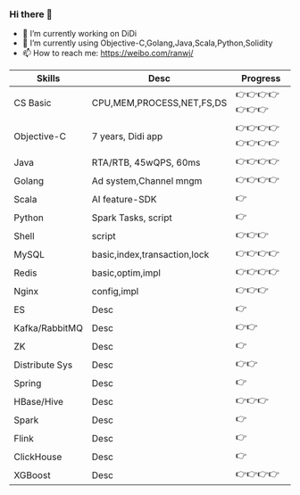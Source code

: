 ### Hi there 👋


- 🔭 I’m currently working on DiDi
- 🌱 I’m currently using Objective-C,Golang,Java,Scala,Python,Solidity
- 📫 How to reach me: https://weibo.com/ranwj/



Skills         |  Desc                            |   Progress
-------------- | -------------------------------- | -----------------
CS Basic       |  CPU,MEM,PROCESS,NET,FS,DS       |   👉👉👉👉👉👉👉
Objective-C    |  7 years, Didi app               |   👉👉👉👉👉👉👉👉
Java           |  RTA/RTB, 45wQPS, 60ms           |   👉👉👉👉
Golang         |  Ad system,Channel mngm          |   👉👉👉👉
Scala          |  AI feature-SDK                  |   👉
Python         |  Spark Tasks, script             |   👉
Shell          |  script                          |   👉👉👉
MySQL          |  basic,index,transaction,lock    |   👉👉👉👉
Redis          |  basic,optim,impl                |   👉👉👉👉
Nginx          |  config,impl                     |   👉👉👉
ES             |  Desc                            |   👉
Kafka/RabbitMQ |  Desc                            |   👉👉
ZK             |  Desc                            |   👉
Distribute Sys |  Desc                            |   👉👉
Spring         |  Desc                            |   👉
HBase/Hive     |  Desc                            |   👉👉👉
Spark          |  Desc                            |   👉
Flink          |  Desc                            |   👉
ClickHouse     |  Desc                            |   👉
XGBoost        |  Desc                            |   👉👉👉👉




